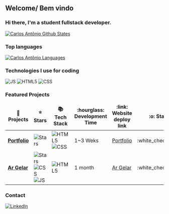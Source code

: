 <h2>Welcome/ Bem vindo</h2>

<h3>Hi there, I'm a student fullstack developer.</h3>

[![Carlos Antônio Github States](https://github-readme-stats.vercel.app/api?username=karlosantn&show_icons=true&theme=dracula)](https://github.com/karlosantn/github-readme-stats)

<h3>Top languages</h3>

[![Carlos Antônio Languages](https://github-readme-stats.vercel.app/api/top-langs/?username=karlosantn&layout=compact)](https://github.com/karlosantn/github-readme-stats)

<h3>Technologies I use for coding</h3>
<p>
  <!-- <img alt="React" src="https://img.shields.io/badge/-React-45b8d8?style=flat-square&logo=react&logoColor=white" />
  <img alt="Nodejs" src="https://img.shields.io/badge/-Nodejs-43853d?style=flat-square&logo=Node.js&logoColor=white" />
  <img alt="TypeScript" src="https://img.shields.io/badge/-TypeScript-007ACC?style=flat-square&logo=typescript&logoColor=white" />
  <img alt="github actions" src="https://img.shields.io/badge/-Github_Actions-2088FF?style=flat-square&logo=github-actions&logoColor=white" />
  <img alt="Insomnia" src="https://img.shields.io/badge/-Insomnia-5849BE?style=flat-square&logo=insomnia&logoColor=white" />
  <img alt="redux" src="https://img.shields.io/badge/-Redux-764ABC?style=flat-square&logo=redux&logoColor=white" />
  <img alt="Sass" src="https://img.shields.io/badge/-Sass-CC6699?style=flat-square&logo=sass&logoColor=white" />
  <img alt="Styled Components" src="https://img.shields.io/badge/-Styled_Components-db7092?style=flat-square&logo=styled-components&logoColor=white" />
  <img alt="git" src="https://img.shields.io/badge/-Git-F05032?style=flat-square&logo=git&logoColor=white" />
  <img alt="NestJs" src="https://img.shields.io/badge/-NestJs-ea2845?style=flat-square&logo=nestjs&logoColor=white" />
  <img alt="html5" src="https://img.shields.io/badge/-HTML5-E34F26?style=flat-square&logo=html5&logoColor=white" />
  <img alt="Prettier" src="https://img.shields.io/badge/-Css-F7B93E?style=flat-square&logo=css&logoColor=white" />
  <img alt="MongoDB" src="https://img.shields.io/badge/-MongoDB-13aa52?style=flat-square&logo=mongodb&logoColor=white" /> -->
  <img alt="JS" src="https://img.shields.io/badge/JavaScript-323330?style=for-the-badge&logo=javascript&logoColor=F7DF1E" />
  <img alt="HTML5" src="https://img.shields.io/badge/HTML5-E34F26?style=for-the-badge&logo=html5&logoColor=white" />
  <img alt="CSS" src="https://img.shields.io/badge/CSS3-1572B6?style=for-the-badge&logo=css3&logoColor=white" />
</p>


<h3>Featured Projects</h3>
<table>
  <thead align="center">
    <tr border: none;>
      <td><b>🎁 Projects</b></td>
      <td><b>⭐ Stars</b></td>
      <td><b>📚 Tech Stack</b></td>
      <td><b>:hourglass: Development Time</b></td>
      <td><b>:link: Website deploy link</b></td>
      <td><b>:o: Status</b></td>
    </tr>
  </thead>
  <tbody>
    <tr>
      <td><a href="https://github.com/karlosantn/portfolio"><b>Portfolio</b></a></td>
      <td><img alt="Stars" src="https://img.shields.io/github/stars/karlosantn/portfolio?style=flat-square&labelColor=343b41"/></td>
      <td><img alt="HTML5" src="https://img.shields.io/badge/-HTML5-E34F26?style=flat-square&logo=html5&logoColor=white"/><img alt="CSS" src="https://img.shields.io/badge/CSS3-1572B6?style=for-the-badge&logo=css3&logoColor=white" /></td>
      <td>1~3 Weks</td>
      <td><a href="https://center-portfolio.netlify.app">Portfolio</a></td>
      <td>:white_check_mark:</td>
    </tr>
        <tr>
      <td><a href="https://github.com/karlosantn/argelar"><b>Ar Gelar</b></a></td>
      <td><img alt="Stars" src="https://img.shields.io/github/stars/karlosantn/argelar?style=flat-square&labelColor=343b41"/><img alt="CSS" src="https://img.shields.io/badge/CSS3-1572B6?style=for-the-badge&logo=css3&logoColor=white" /><img alt="JS" src="https://img.shields.io/badge/JavaScript-323330?style=for-the-badge&logo=javascript&logoColor=F7DF1E" /></td>
      <td><img alt="HTML5" src="https://img.shields.io/badge/-HTML5-E34F26?style=flat-square&logo=html5&logoColor=white""/>
      <td>1 month</td>
      <td><a href="https://www.argelarclimatizacao.com/">Ar Gelar</a></td>
      <td>:white_check_mark:</td>
    </tr>

  </tbody>
</table>


<h3>Contact</h3>

<p><a href="https://www.linkedin.com/in/carlos-antn/" target="_blank"><img alt="LinkedIn" src="https://img.shields.io/badge/linkedin-%230077B5.svg?&style=for-the-badge&logo=linkedin&logoColor=white" /></a>
</p>
</table>
